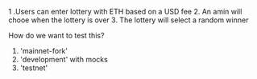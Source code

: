 1 .Users can enter lottery with ETH based on a USD fee
2. An amin will chooe when the lottery is over
3. The lottery will select a random winner

How do we want to test this?

1. 'mainnet-fork' 
2. 'development' with mocks
3. 'testnet'